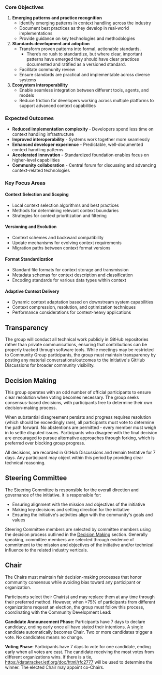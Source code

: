 ### **Core Objectives**

1. **Emerging patterns and practice recognition**
    - Identify emerging patterns in context handling across the industry
    - Document best practices as they develop in real-world implementations
    - Provide guidance on key technologies and methodologies
2. **Standards development and adoption**
    - Transform proven patterns into formal, actionable standards.
        - There’s no rush to standardize, but where clear, important patterns have emerged they should have clear practices documented and ratified as a versioned standard.
    - Facilitate community review
    - Ensure standards are practical and implementable across diverse systems
3. **Ecosystem interoperability**
    - Enable seamless integration between different tools, agents, and models
    - Reduce friction for developers working across multiple platforms to support advanced context capabilities

### **Expected Outcomes**

- **Reduced implementation complexity** - Developers spend less time on context handling infrastructure
- **Improved interoperability** - Systems work together more seamlessly
- **Enhanced developer experience** - Predictable, well-documented context handling patterns
- **Accelerated innovation** - Standardized foundation enables focus on higher-level capabilities
- **Community collaboration** - Central forum for discussing and advancing context-related technologies

### **Key Focus Areas**

#### **Context Selection and Scoping**

- Local context selection algorithms and best practices
- Methods for determining relevant context boundaries
- Strategies for context prioritization and filtering

#### **Versioning and Evolution**

- Context schemes and backward compatibility
- Update mechanisms for evolving context requirements
- Migration paths between context format versions

#### **Format Standardization**

- Standard file formats for context storage and transmission
- Metadata schemas for context description and classification
- Encoding standards for various data types within context

#### **Adaptive Context Delivery**

- Dynamic context adaptation based on downstream system capabilities
- Context compression, resolution, and optimization techniques
- Performance considerations for context-heavy applications


## **Transparency**

The group will conduct all technical work publicly in GitHub repositories rather than private communications, ensuring that contributions can be properly tracked through software tools. While meetings may be restricted to Community Group participants, the group must maintain transparency by posting any material conversations/outcomes to the initiative's GitHub Discussions for broader community visibility.


## Decision Making

This group operates with an odd number of official participants to ensure clear resolution when voting becomes necessary. The group seeks consensus-based decisions, with participants free to determine their own decision-making process.

When substantial disagreement persists and progress requires resolution (which should be exceedingly rare), all participants must vote to determine the path forward. No abstentions are permitted - every member must weigh in to settle disputed issues. Participants who disagree with the final decision are encouraged to pursue alternative approaches through forking, which is preferred over blocking group progress.

All decisions, are recorded in GitHub Discussions and remain tentative for 7 days. Any participant may object within this period by providing clear technical reasoning.

## Steering Committee

The Steering Committee is responsible for the overall direction and governance of the initiative. It is responsible for:

- Ensuring alignment with the mission and objectives of the initiative
- Making key decisions and setting direction for the initiative
- Ensuring the initiative's activities align with the community's goals and values

Steering Committee members are selected by committee members using the decision process outlined in the [Decision Making](#decision-making) section. Generally speaking, committee members are selected through evidence of commitment to the mission and objectives of the initiative and/or technical influence to the related industry verticals.


## Chair

The Chairs must maintain fair decision-making processes that honor community consensus while avoiding bias toward any participant or organization.

Participants select their Chair(s) and may replace them at any time through their preferred method. However, when >75% of participants from different organizations request an election, the group must follow this process, coordinating with the Community Development Lead:

**Candidate Announcement Phase**: Participants have 7 days to declare candidacy, ending early once all have stated their intentions. A single candidate automatically becomes Chair. Two or more candidates trigger a vote. No candidates means no change.

**Voting Phase**: Participants have 7 days to vote for one candidate, ending early when all votes are cast. The candidate receiving the most votes from different organizations wins. If there is a tie, https://datatracker.ietf.org/doc/html/rfc2777 will be used to determine the winner. The elected Chair may appoint co-Chairs.
